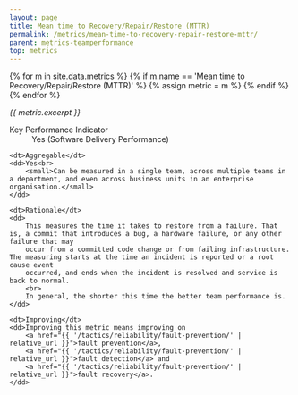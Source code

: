 ```yaml
---
layout: page
title: Mean time to Recovery/Repair/Restore (MTTR)
permalink: /metrics/mean-time-to-recovery-repair-restore-mttr/
parent: metrics-teamperformance
top: metrics
---
```


{% for m in site.data.metrics %}
    {% if m.name == 'Mean time to Recovery/Repair/Restore (MTTR)' %}
        {% assign metric = m %}
    {% endif %}
{% endfor %}

_{{ metric.excerpt }}_

<dl>
    <dt>Key Performance Indicator</dt>
    <dd>Yes (Software Delivery Performance)</dd>
    
    <dt>Aggregable</dt>
    <dd>Yes<br>
        <small>Can be measured in a single team, across multiple teams in a department, and even across business units in an enterprise organisation.</small>
    </dd>
    
    <dt>Rationale</dt>
    <dd>
        This measures the time it takes to restore from a failure. That is, a commit that introduces a bug, a hardware failure, or any other failure that may
        occur from a committed code change or from failing infrastructure. The measuring starts at the time an incident is reported or a root cause event
        occurred, and ends when the incident is resolved and service is back to normal.
        <br>
        In general, the shorter this time the better team performance is.
    </dd>
    
    <dt>Improving</dt>
    <dd>Improving this metric means improving on
        <a href="{{ '/tactics/reliability/fault-prevention/' | relative_url }}">fault prevention</a>,
        <a href="{{ '/tactics/reliability/fault-prevention/' | relative_url }}">fault detection</a> and
        <a href="{{ '/tactics/reliability/fault-prevention/' | relative_url }}">fault recovery</a>.
    </dd>
</dl>
